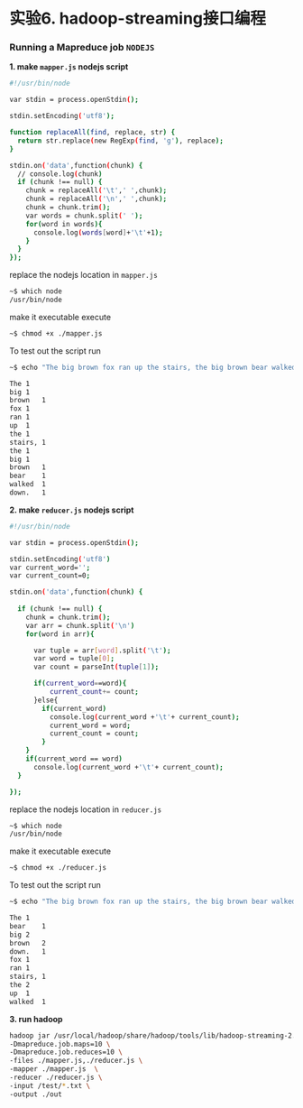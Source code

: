 # 实验6. hadoop-streaming接口编程


### Running a Mapreduce job `NODEJS` 
**1. make `mapper.js` nodejs script**  

```bash
#!/usr/bin/node

var stdin = process.openStdin();

stdin.setEncoding('utf8');

function replaceAll(find, replace, str) {
  return str.replace(new RegExp(find, 'g'), replace);
}

stdin.on('data',function(chunk) {
  // console.log(chunk)
  if (chunk !== null) {
    chunk = replaceAll('\t',' ',chunk);
    chunk = replaceAll('\n',' ',chunk);
    chunk = chunk.trim();
    var words = chunk.split(' ');
    for(word in words){
      console.log(words[word]+'\t'+1);
    }
  }
});
```

replace the nodejs location in `mapper.js`
```bash
~$ which node
/usr/bin/node

```


make it executable execute
```bash
~$ chmod +x ./mapper.js

```

To test out the script run
```bash
~$ echo "The big brown fox ran up the stairs, the big brown bear walked down." | ./mapper.js

The 1
big 1
brown   1
fox 1
ran 1
up  1
the 1
stairs, 1
the 1
big 1
brown   1
bear    1
walked  1
down.   1
```


**2. make `reducer.js` nodejs script**

```bash
#!/usr/bin/node

var stdin = process.openStdin();

stdin.setEncoding('utf8')
var current_word='';
var current_count=0;

stdin.on('data',function(chunk) {
  
  if (chunk !== null) {
    chunk = chunk.trim();
    var arr = chunk.split('\n')
    for(word in arr){

      var tuple = arr[word].split('\t');
      var word = tuple[0];
      var count = parseInt(tuple[1]);

      if(current_word==word){
          current_count+= count;
      }else{
        if(current_word)
          console.log(current_word +'\t'+ current_count);
          current_word = word;
          current_count = count;
        }
    }
    if(current_word == word)
      console.log(current_word +'\t'+ current_count);
  }

});
```

replace the nodejs location in `reducer.js`
```bash
~$ which node
/usr/bin/node

```


make it executable execute
```bash
~$ chmod +x ./reducer.js

```

To test out the script run
```bash
~$ echo "The big brown fox ran up the stairs, the big brown bear walked down." | ./mapper.js | sort -k1,1 | ./reducer.js

The 1
bear    1
big 2
brown   2
down.   1
fox 1
ran 1
stairs, 1
the 2
up  1
walked  1
```


**3. run hadoop**

```bash
hadoop jar /usr/local/hadoop/share/hadoop/tools/lib/hadoop-streaming-2.6.5.jar \
-Dmapreduce.job.maps=10 \
-Dmapreduce.job.reduces=10 \
-files ./mapper.js,./reducer.js \
-mapper ./mapper.js  \
-reducer ./reducer.js \
-input /test/*.txt \
-output ./out
```







